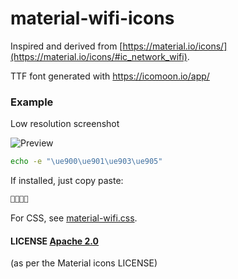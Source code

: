 # material-wifi-icons

Inspired and derived from [https://material.io/icons/](https://material.io/icons/#ic_network_wifi).

TTF font generated with https://icomoon.io/app/

### Example
Low resolution screenshot

![Preview](http://i.imgur.com/y6t0E9u.png)

``` bash
echo -e "\ue900\ue901\ue903\ue905"
```

If installed,  just copy paste:
``` bash

```

For CSS, see [material-wifi.css](material-wifi.css).


#### LICENSE [Apache 2.0](LICENSE)
(as per the Material icons LICENSE)
